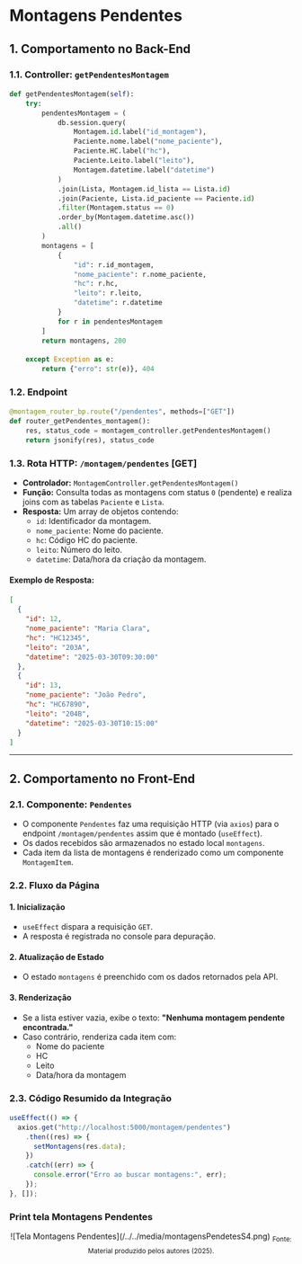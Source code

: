 
# Montagens Pendentes

## 1. Comportamento no Back-End

### 1.1. Controller: `getPendentesMontagem`

```python
def getPendentesMontagem(self):
    try:
        pendentesMontagem = (
            db.session.query( 
                Montagem.id.label("id_montagem"),
                Paciente.nome.label("nome_paciente"),
                Paciente.HC.label("hc"),
                Paciente.Leito.label("leito"),
                Montagem.datetime.label("datetime")
            )
            .join(Lista, Montagem.id_lista == Lista.id) 
            .join(Paciente, Lista.id_paciente == Paciente.id)
            .filter(Montagem.status == 0)
            .order_by(Montagem.datetime.asc())
            .all()
        )
        montagens = [
            {
                "id": r.id_montagem,
                "nome_paciente": r.nome_paciente,
                "hc": r.hc,
                "leito": r.leito,
                "datetime": r.datetime
            }
            for r in pendentesMontagem
        ]
        return montagens, 200
    
    except Exception as e:
        return {"erro": str(e)}, 404
```

### 1.2. Endpoint

```python
@montagem_router_bp.route("/pendentes", methods=["GET"])
def router_getPendentes_montagem():
    res, status_code = montagem_controller.getPendentesMontagem()
    return jsonify(res), status_code
```

### 1.3. Rota HTTP: `/montagem/pendentes` [GET]

- **Controlador:** `MontagemController.getPendentesMontagem()`
- **Função:** Consulta todas as montagens com status `0` (pendente) e realiza joins com as tabelas `Paciente` e `Lista`.
- **Resposta:** Um array de objetos contendo:
  - `id`: Identificador da montagem.
  - `nome_paciente`: Nome do paciente.
  - `hc`: Código HC do paciente.
  - `leito`: Número do leito.
  - `datetime`: Data/hora da criação da montagem.

#### Exemplo de Resposta:

```json
[
  {
    "id": 12,
    "nome_paciente": "Maria Clara",
    "hc": "HC12345",
    "leito": "203A",
    "datetime": "2025-03-30T09:30:00"
  },
  {
    "id": 13,
    "nome_paciente": "João Pedro",
    "hc": "HC67890",
    "leito": "204B",
    "datetime": "2025-03-30T10:15:00"
  }
]
```

---

## 2. Comportamento no Front-End

### 2.1. Componente: `Pendentes`

- O componente `Pendentes` faz uma requisição HTTP (via `axios`) para o endpoint `/montagem/pendentes` assim que é montado (`useEffect`).
- Os dados recebidos são armazenados no estado local `montagens`.
- Cada item da lista de montagens é renderizado como um componente `MontagemItem`.

### 2.2. Fluxo da Página

#### 1. Inicialização
- `useEffect` dispara a requisição `GET`.
- A resposta é registrada no console para depuração.

#### 2. Atualização de Estado
- O estado `montagens` é preenchido com os dados retornados pela API.

#### 3. Renderização
- Se a lista estiver vazia, exibe o texto: **"Nenhuma montagem pendente encontrada."**
- Caso contrário, renderiza cada item com:
  - Nome do paciente
  - HC
  - Leito
  - Data/hora da montagem

### 2.3. Código Resumido da Integração

```javascript
useEffect(() => {
  axios.get("http://localhost:5000/montagem/pendentes")
    .then((res) => {
      setMontagens(res.data);
    })
    .catch((err) => {
      console.error("Erro ao buscar montagens:", err);
    });
}, []);
```

### Print tela Montagens Pendentes

<div align="center">
![Tela Montagens Pendentes](/../../media/montagensPendetesS4.png)
<sub>Fonte: Material produzido pelos autores (2025).</sub>
</div>